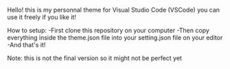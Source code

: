 Hello!
this is my personnal theme for Visual Studio Code (VSCode)
you can use it freely if you like it!

How to setup:
-First clone this repository on your computer
-Then copy everything inside the theme.json file into your setting.json file on your editor
-And that's it!

Note: this is not the final version so it might not be perfect yet